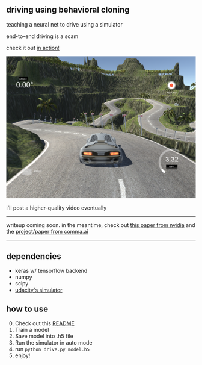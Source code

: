 driving using behavioral cloning
---
teaching a neural net to drive using a simulator

end-to-end driving is a scam

check it out [in action!](https://www.youtube.com/watch?v=-vgAdaLyWEQ)

[![demo video](resources/demo.png)](https://www.youtube.com/watch?v=-vgAdaLyWEQ)

i'll post a higher-quality video eventually

---

writeup coming soon. in the meantime, check out [this paper from nvidia](https://images.nvidia.com/content/tegra/automotive/images/2016/solutions/pdf/end-to-end-dl-using-px.pdf) and the [project/paper from comma.ai](https://github.com/commaai/research)

---


dependencies
---
 - keras w/ tensorflow backend
 - numpy
 - scipy
 - [udacity's simulator](https://github.com/udacity/self-driving-car-sim)

 how to use
 ---
0. Check out this [README](https://github.com/udacity/CarND-Behavioral-Cloning-P3)
1. Train a model
2. Save model into .h5 file
3. Run the simulator in auto mode
4. run ```python drive.py model.h5```
5. enjoy!

